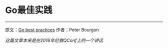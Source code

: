 # Go最佳实践
-----------

原文：[Go best practices](https://peter.bourgon.org/go-best-practices-2016/) 作者：Peter Bourgon

_这篇文章本来是在2016年伦敦QConf上的一个讲话_



